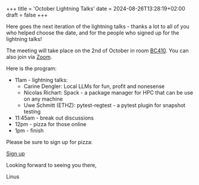 +++
title = 'October Lightning Talks'
date = 2024-08-26T13:28:19+02:00
draft = false
+++

Here goes the next iteration of the lightning talks - thanks a lot to all of you who
helped choose the date, and for the people who signed up for the lightning talks!

The meeting will take place on the 2nd of October in room
[BC410](https://plan.epfl.ch/?room==BC%20410).
You can also join via
[Zoom](https://epfl.zoom.us/j/61936276768?pwd=MWkgBMdHdYdfQSz35Ld9LqW7Lw09t6.1).

Here is the program:
- 11am - lightning talks:
  - Carine Dengler: Local LLMs for fun, profit and nonesense
  - Nicolas Richart: Spack - a package manager for HPC that can be use on any machine
  - Uwe Schmitt (ETHZ): pytest-regtest - a pytest plugin for snapshot testing
- 11:45am - break out discussions
- 12pm - pizza for those online
- 1pm - finish

Please be sure to sign up for pizza:

[Sign up](https://cryptpad.c4dt.org/form/#/2/form/view/85IA-pMCBpl056kavQLvbGwX9z99dI4-fu1s2TscF6I/)

Looking forward to seeing you there,

Linus
